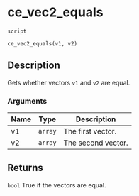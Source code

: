 # ce_vec2_equals
`script`
```gml
ce_vec2_equals(v1, v2)
```

## Description
Gets whether vectors `v1` and `v2` are equal.

### Arguments
| Name | Type | Description |
| ---- | ---- | ----------- |
| v1 | `array` | The first vector. |
| v2 | `array` | The second vector. |

## Returns
`bool` True if the vectors are equal.